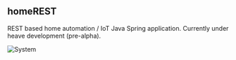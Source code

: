 ## homeREST ## 

REST based home automation / IoT Java Spring application. Currently under heave development (pre-alpha).

![System](/images/homeREST.jpg?raw=true "diagram")

